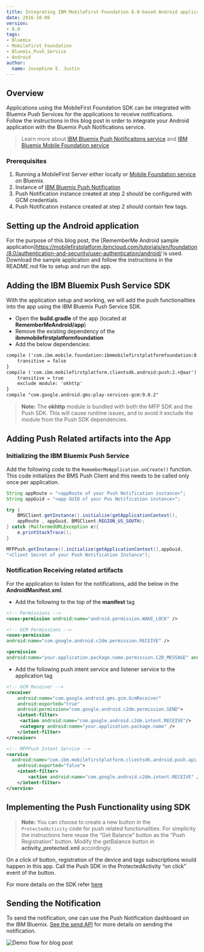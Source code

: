 ```yaml
---
title: Integrating IBM MobileFirst Foundation 8.0-based Android applications with IBM Bluemix Push Services
date: 2016-10-08
version:
- 8.0
tags:
- Bluemix
- MobileFirst_Foundation
- Bluemix_Push_Service
- Android
author:
  name: Josephine E. Justin 
---
```

## Overview
Applications using the MobileFirst Foundation SDK can be integrated with Bluemix Push Services for the applications to receive notifications.  
Follow the instructions in this blog post in order to integrate your Android application with the Bluemix Push Notifications service.

> Learn more about [IBM Bluemix Push Notificaitons service](https://new-console.ng.bluemix.net/docs/services/mobilepush/c_overview_push.html) and [IBM Bluemix Mobile Foundation service](https://mobilefirstplatform.ibmcloud.com/tutorials/en/foundation/8.0/bluemix/)

### Prerequisites
1. Running a MobileFirst Server either locally or [Mobile Foundation service](https://new-console.ng.bluemix.net/catalog/services/mobile-foundation) on Bluemix.
2. Instance of [IBM Bluemix Push Notification](https://new-console.ng.bluemix.net/catalog/services/push-notifications/)
3. Push Notification instance created at step 2 should be configured with GCM credentials.
4. Push Notification instance created at step 2 should contain few tags. 

## Setting up the Android application
For the purpose of this blog post, the [RememberMe Android sample application]https://mobilefirstplatform.ibmcloud.com/tutorials/en/foundation/8.0/authentication-and-security/user-authentication/android/ is used. Download the sample application and follow the instructions in the README.md file to setup and run the app.

## Adding the IBM Bluemix Push Service SDK 
With the application setup and working, we will add the push functionalities into the app using the IBM Bluemix Push Service SDK.

* Open the **build.gradle** of the app (located at **RememberMeAndroid/app**)
* Remove the existing dependency of the **ibmmobilefirstplatformfoundation**
* Add the below dependencies:
```xml
compile ('com.ibm.mobile.foundation:ibmmobilefirstplatformfoundation:8.0.+@aar'){  
    transitive = false
}
compile ('com.ibm.mobilefirstplatform.clientsdk.android:push:2.+@aar') {
    transitive = true
    exclude module: 'okhttp'
}
compile "com.google.android.gms:play-services-gcm:9.0.2"
```

> **Note:** The **okhttp** module is bundled with both the MFP SDK and the Push SDK.  This will cause runtime issues, and to avoid it exclude the module from the Push SDK dependencies.

## Adding Push Related artifacts into the App
### Initializing the IBM Bluemix Push Service 
Add the following code to the `RememberMeApplication.onCreate()` function. This code initializes the BMS Push Client and this needs to be called only once per application.

```java
String appRoute = "<appRoute of your Push Notification instance>";
String appGuid = "<app GUID of your Pus Notification instance>";

try {
    BMSClient.getInstance().initialize(getApplicationContext(),   
    appRoute , appGuid, BMSClient.REGION_US_SOUTH);
} catch (MalformedURLException e){
    e.printStackTrace();
}

MFPPush.getInstance().initialize(getApplicationContext(),appGuid,   
"<Client Secret of your Push Notification Instance");
```

### Notification Receiving related artifacts
For the application to listen for the notifications, add the below in the **AndroidManifest.xml**.  

* Add the following to the top of the **manifest** tag

```xml
<!-- Permissions -->
<uses-permission android:name="android.permission.WAKE_LOCK" />

<!-- GCM Permissions -->
<uses-permission     
android:name="com.google.android.c2dm.permission.RECEIVE" />

<permission  
android:name="your.application.package.name.permission.C2D_MESSAGE" android:protectionLevel="signature" />
```

* Add the following push intent service and listener service to the application tag

```xml
<!-- GCM Receiver -->
<receiver
    android:name="com.google.android.gms.gcm.GcmReceiver"
    android:exported="true"
    android:permission="com.google.android.c2dm.permission.SEND">
    <intent-filter>
     <action android:name="com.google.android.c2dm.intent.RECEIVE"/>
     <category android:name="your.application.package.name" />
    </intent-filter>
</receiver>

<!-- MFPPush Intent Service -->
<service
  android:name="com.ibm.mobilefirstplatform.clientsdk.android.push.api.MFPPushIntentService"
    android:exported="false">
    <intent-filter>
        <action android:name="com.google.android.c2dm.intent.RECEIVE" />
    </intent-filter>
</service>
```

## Implementing the Push Functionality using SDK

> **Note:** You can choose to create a new button in the `ProtectedActivity` code for push related functionalities. For simplicity the instructions here reuse the “Get Balance” button as the “Push Registration” button. Modify the getBalance button in **activity_protected.xml** accordingly.

On a click of button, registration of the device and tags subscriptions would happen in this app. Call the Push SDK in the ProtectedActivity “on click” event of the button. 

For more details on the SDK refer [here](https://new-console.ng.bluemix.net/docs/services/mobilepush/c_android_enable.html)

## Sending the Notification
To send the notification, one can use the Push Notification dashboard on the IBM Bluemix. [See the send API](https://new-console.ng.bluemix.net/docs/services/mobilepush/c_android_enable.html#send) for more details on sending the notification.

![Demo flow for blog post]({{site.baseurl}}/assets/blog/2016-10-08-integrating-ibm-bluemix-push-services-with-mobilefirst-foundation-android-apps/AndroidMobileFirst.png)